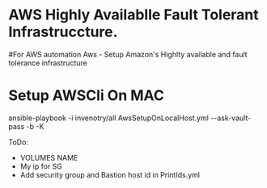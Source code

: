 # AWS Highly Availablle Fault Tolerant Infrastruccture. 
#For AWS automation
Aws - Setup Amazon's Highlty available and fault tolerance infrastructure 

# Setup AWSCli On MAC
ansible-playbook -i invenotry/all AwsSetupOnLocalHost.yml --ask-vault-pass -b -K

ToDo:
 - VOLUMES NAME
 - My ip for SG
 - Add security group and Bastion host id in PrintIds.yml
